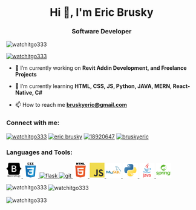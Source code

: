 <h1 align="center">Hi 👋, I'm Eric Brusky</h1>
<h3 align="center">Software Developer</h3>

<p align="left"> <img src="https://komarev.com/ghpvc/?username=watchitgo333&label=Profile%20views&color=0e75b6&style=flat" alt="watchitgo333" /> </p>

<p align="left"> <a href="https://github.com/ryo-ma/github-profile-trophy"><img src="https://github-profile-trophy.vercel.app/?username=watchitgo333" alt="watchitgo333" /></a> </p>

- 🔭 I’m currently working on **Revit Addin Development, and Freelance Projects**

- 🌱 I’m currently learning **HTML, CSS, JS, Python, JAVA, MERN, React-Native, C#**

- 📫 How to reach me **bruskyeric@gmail.com**

<h3 align="left">Connect with me:</h3>
<p align="left">
<a href="https://dev.to/watchitgo333" target="blank"><img align="center" src="https://raw.githubusercontent.com/rahuldkjain/github-profile-readme-generator/master/src/images/icons/Social/devto.svg" alt="watchitgo333" height="30" width="40" /></a>
<a href="https://linkedin.com/in/eric brusky" target="blank"><img align="center" src="https://raw.githubusercontent.com/rahuldkjain/github-profile-readme-generator/master/src/images/icons/Social/linked-in-alt.svg" alt="eric brusky" height="30" width="40" /></a>
<a href="https://stackoverflow.com/users/18920647" target="blank"><img align="center" src="https://raw.githubusercontent.com/rahuldkjain/github-profile-readme-generator/master/src/images/icons/Social/stack-overflow.svg" alt="18920647" height="30" width="40" /></a>
<a href="https://www.hackerrank.com/bruskyeric" target="blank"><img align="center" src="https://raw.githubusercontent.com/rahuldkjain/github-profile-readme-generator/master/src/images/icons/Social/hackerrank.svg" alt="bruskyeric" height="30" width="40" /></a>
</p>

<h3 align="left">Languages and Tools:</h3>
<p align="left"> <a href="https://getbootstrap.com" target="_blank" rel="noreferrer"> <img src="https://raw.githubusercontent.com/devicons/devicon/master/icons/bootstrap/bootstrap-plain-wordmark.svg" alt="bootstrap" width="40" height="40"/> </a> <a href="https://www.w3schools.com/css/" target="_blank" rel="noreferrer"> <img src="https://raw.githubusercontent.com/devicons/devicon/master/icons/css3/css3-original-wordmark.svg" alt="css3" width="40" height="40"/> </a> <a href="https://flask.palletsprojects.com/" target="_blank" rel="noreferrer"> <img src="https://www.vectorlogo.zone/logos/pocoo_flask/pocoo_flask-icon.svg" alt="flask" width="40" height="40"/> </a> <a href="https://git-scm.com/" target="_blank" rel="noreferrer"> <img src="https://www.vectorlogo.zone/logos/git-scm/git-scm-icon.svg" alt="git" width="40" height="40"/> </a> <a href="https://www.w3.org/html/" target="_blank" rel="noreferrer"> <img src="https://raw.githubusercontent.com/devicons/devicon/master/icons/html5/html5-original-wordmark.svg" alt="html5" width="40" height="40"/> </a> <a href="https://developer.mozilla.org/en-US/docs/Web/JavaScript" target="_blank" rel="noreferrer"> <img src="https://raw.githubusercontent.com/devicons/devicon/master/icons/javascript/javascript-original.svg" alt="javascript" width="40" height="40"/> </a> <a href="https://www.mysql.com/" target="_blank" rel="noreferrer"> <img src="https://raw.githubusercontent.com/devicons/devicon/master/icons/mysql/mysql-original-wordmark.svg" alt="mysql" width="40" height="40"/> </a> <a href="https://www.python.org" target="_blank" rel="noreferrer"> <img src="https://raw.githubusercontent.com/devicons/devicon/master/icons/python/python-original.svg" alt="python" width="40" height="40"/> </a> <a href="https://www.java.com/en/" target="_blank" rel="noreferrer"> <img src="https://raw.githubusercontent.com/devicons/devicon/master/icons/java/java-original-wordmark.svg" alt="java" width="40" height="40"/> </a> <a href="https://spring.io/" target="_blank" rel="noreferrer"> <img src="https://raw.githubusercontent.com/devicons/devicon/master/icons/spring/spring-original-wordmark.svg" alt="spring" width="40" height="40"/> </a></p>

<p><img align="left" src="https://github-readme-stats.vercel.app/api/top-langs?username=watchitgo333&show_icons=true&locale=en&layout=compact" alt="watchitgo333" /></p>

<p>&nbsp;<img align="center" src="https://github-readme-stats.vercel.app/api?username=watchitgo333&show_icons=true&locale=en" alt="watchitgo333" /></p>

<p><img align="center" src="https://github-readme-streak-stats.herokuapp.com/?user=watchitgo333&" alt="watchitgo333" /></p>
